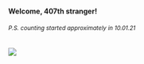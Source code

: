 #### Welcome, 407th stranger!

###### <sup>P.S. counting started approximately in 10.01.21</sup>

<img src="https://kraftwerk28.pp.ua/vcnt.png"></img>
